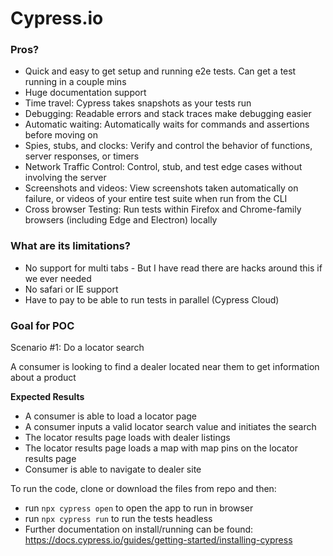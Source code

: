 # Cypress.io

### Pros?
* Quick and easy to get setup and running e2e tests. Can get a test running in a couple mins
* Huge documentation support
* Time travel: Cypress takes snapshots as your tests run
* Debugging:  Readable errors and stack traces make debugging easier
* Automatic waiting: Automatically waits for commands and assertions before moving on
* Spies, stubs, and clocks: Verify and control the behavior of functions, server responses, or timers
* Network Traffic Control: Control, stub, and test edge cases without involving the server
* Screenshots and videos: View screenshots taken automatically on failure, or videos of your entire test suite when run from the CLI
* Cross browser Testing: Run tests within Firefox and Chrome-family browsers (including Edge and Electron) locally

### What are its limitations?
* No support for multi tabs - But I have read there are hacks around this if we ever needed
* No safari or IE support
* Have to pay to be able to run tests in parallel (Cypress Cloud)

### Goal for POC

Scenario #1: Do a locator search

A consumer is looking to find a dealer located near them to get information about a product

**Expected Results**

* A consumer is able to load a locator page
* A consumer inputs a valid locator search value and initiates the search
* The locator results page loads with dealer listings 
* The locator results page loads a map with map pins on the locator results page
* Consumer is able to navigate to dealer site

To run the code, clone or download the files from repo and then:
- run `npx cypress open` to open the app to run in browser
- run `npx cypress run` to run the tests headless
- Further documentation on install/running can be found: https://docs.cypress.io/guides/getting-started/installing-cypress 
